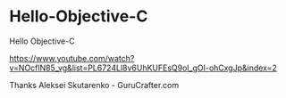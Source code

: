 # Hello-Objective-C
Hello Objective-C


https://www.youtube.com/watch?v=NOcflN85_vg&list=PL6724Ll8v6UhKUFEsQ9ol_gOI-ohCxgJp&index=2

Thanks Aleksei Skutarenko - GuruCrafter.com

